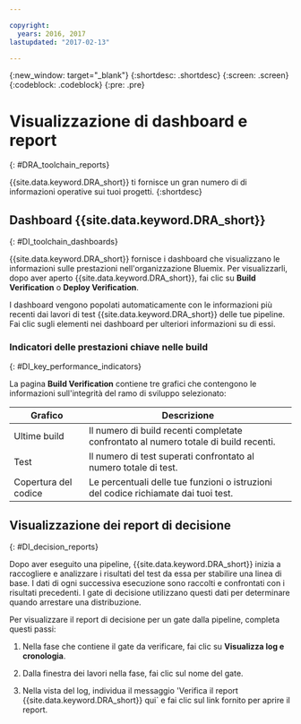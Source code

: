 ```yaml
---

copyright:
  years: 2016, 2017
lastupdated: "2017-02-13"

---
```


{:new_window: target="_blank"}
{:shortdesc: .shortdesc}
{:screen: .screen}
{:codeblock: .codeblock}
{:pre: .pre}

# Visualizzazione di dashboard e report
{: #DRA_toolchain_reports}

{{site.data.keyword.DRA_short}} ti fornisce un gran numero di di informazioni operative sui tuoi progetti.
{:shortdesc}

## Dashboard {{site.data.keyword.DRA_short}}    
{: #DI_toolchain_dashboards}

{{site.data.keyword.DRA_short}} fornisce i dashboard che visualizzano le informazioni sulle prestazioni nell'organizzazione Bluemix. Per visualizzarli, dopo aver aperto {{site.data.keyword.DRA_short}}, fai clic su **Build Verification** o **Deploy Verification**.

I dashboard vengono popolati automaticamente con le informazioni più recenti dai lavori di test {{site.data.keyword.DRA_short}} delle tue pipeline. Fai clic sugli elementi nei dashboard per ulteriori informazioni su di essi.

### Indicatori delle prestazioni chiave nelle build    
{: #DI_key_performance_indicators}

La pagina **Build Verification** contiene tre grafici che contengono le informazioni sull'integrità del ramo di sviluppo selezionato:

<table>
<thead>
<tr>
<th>Grafico</th>
<th>Descrizione</th>
</tr>
</thead>

<tbody>
<tr>
<td>Ultime build</td>
<td>Il numero di build recenti completate confrontato al numero totale di build recenti.</td>
</tr>
<tr>
<td>Test</td>
<td>Il numero di test superati confrontato al numero totale di test.</td>
</tr>
<tr>
<td>Copertura del codice</td>
<td>Le percentuali delle tue funzioni o istruzioni del codice richiamate dai tuoi test.</td>
</tr>
</tbody></table>

## Visualizzazione dei report di decisione    
{: #DI_decision_reports}

Dopo aver eseguito una pipeline, {{site.data.keyword.DRA_short}} inizia a raccogliere e analizzare i risultati del test da essa per stabilire una linea di base. I dati di ogni successiva esecuzione sono raccolti e confrontati con i risultati precedenti. I gate di decisione utilizzano questi dati per determinare quando arrestare una distribuzione. 

Per visualizzare il report di decisione per un gate dalla pipeline, completa questi passi:

   1. Nella fase che contiene il gate da verificare, fai clic su **Visualizza log e cronologia**.

   2. Dalla finestra dei lavori nella fase, fai clic sul nome del gate.

   3. Nella vista del log, individua il messaggio 'Verifica il report {{site.data.keyword.DRA_short}} qui` e fai clic sul link fornito per aprire il report.
